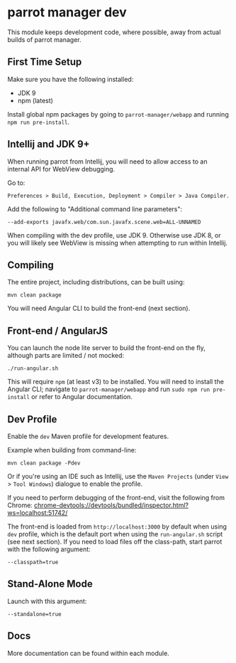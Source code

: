 # parrot manager dev
This module keeps development code, where possible, away from actual builds of parrot manager.


## First Time Setup
Make sure you have the following installed:
* JDK 9
* npm (latest)

Install global npm packages by going to `parrot-manager/webapp` and running `npm run pre-install`.


## Intellij and JDK 9+
When running parrot from Intellij, you will need to allow access to an internal API for WebView debugging.

Go to:

    Preferences > Build, Execution, Deployment > Compiler > Java Compiler.

Add the following to "Additional command line parameters":

    --add-exports javafx.web/com.sun.javafx.scene.web=ALL-UNNAMED


When compiling with the dev profile, use JDK 9. Otherwise use JDK 8, or you will likely see WebView is missing
when attempting to run within Intellij.


## Compiling
The entire project, including distributions, can be built using:

````
mvn clean package
````

You will need Angular CLI to build the front-end (next section).


## Front-end / AngularJS
You can launch the node lite server to build the front-end on the fly, although parts are limited / not mocked:

````
./run-angular.sh
````

This will require `npm` (at least v3) to be installed. You will need to install the Angular CLI; navigate to
`parrot-manager/webapp` and run `sudo npm run pre-install` or refer to Angular documentation.


## Dev Profile
Enable the `dev` Maven profile for development features.

Example when building from command-line:

````
mvn clean package -Pdev
````

Or if you're using an IDE such as Intellij, use the `Maven Projects` (under `View` > `Tool Windows`) dialogue to
enable the profile.

If you need to perform debugging of the front-end, visit the following from Chrome:
<chrome-devtools://devtools/bundled/inspector.html?ws=localhost:51742/>

The front-end is loaded from `http://localhost:3000` by default when using `dev` profile, which is the default port
when using the `run-angular.sh` script (see next section). If you need to load files off the class-path, start parrot
with the following argument:

````
--classpath=true
````


## Stand-Alone Mode
Launch with this argument:

````
--standalone=true
````


## Docs
More documentation can be found within each module.
